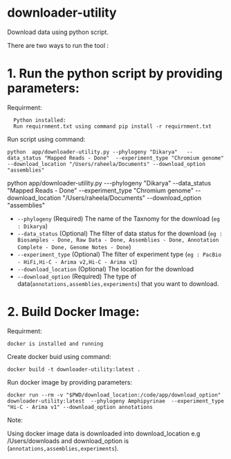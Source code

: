# downloader-utility

Download data using python script.

There are two ways to run the tool :

# 1. Run the python script by providing parameters:
   Requirment:
   
      Python installed:
      Run requirnment.txt using command pip install -r requirnment.txt
    
  Run script using command:
    
    python  app/downloader-utility.py --phylogeny "Dikarya"   --data_status "Mapped Reads - Done"  --experiment_type "Chromium genome"  --download_location "/Users/raheela/Documents" --download_option "assemblies"


python  app/downloader-utility.py ---phylogeny "Dikarya"   --data_status "Mapped Reads - Done"  --experiment_type "Chromium genome"  --download_location "/Users/raheela/Documents" --download_option "assemblies"

* `--phylogeny` (Required) The name of the Taxnomy for the download (`eg : Dikarya`)
* `--data_status` (Optional) The filter of data status for the download (`eg : Biosamples - Done, Raw Data - Done, Assemblies - Done, Annotation Complete - Done, Genome Notes - Done`)
* `--experiment_type` (Optional) The filter of experiment type (`eg : PacBio - HiFi,Hi-C - Arima v2,Hi-C - Arima v1`)
* `--download_location` (Optional) The location for the download
* `--download_option` (Required) The type of data(`annotations,assemblies,experiments`) that you want to download.


# 2. Build Docker Image: 
 Requirment:
  
    docker is installed and running
  Create docker buid using command:
  
    docker build -t downloader-utility:latest .
    
  Run docker image by providing parameters:
  
    docker run --rm -v "$PWD/download_location:/code/app/download_option" downloader-utility:latest  --phylogeny Amphipyrinae  --experiment_type "Hi-C - Arima v1" --download_option annotations
Note: 

Using docker image data is downloaded into download_location e.g /Users/downloads and download_option is (`annotations,assemblies,experiments`).
